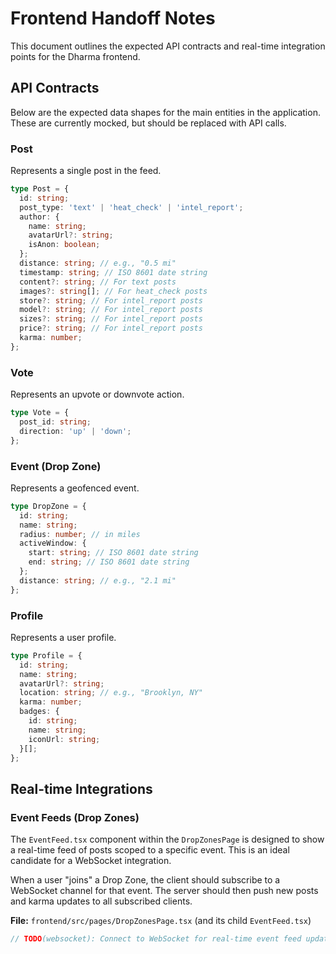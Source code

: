 # Frontend Handoff Notes

This document outlines the expected API contracts and real-time integration points for the Dharma frontend.

## API Contracts

Below are the expected data shapes for the main entities in the application. These are currently mocked, but should be replaced with API calls.

### Post

Represents a single post in the feed.

```typescript
type Post = {
  id: string;
  post_type: 'text' | 'heat_check' | 'intel_report';
  author: {
    name: string;
    avatarUrl?: string;
    isAnon: boolean;
  };
  distance: string; // e.g., "0.5 mi"
  timestamp: string; // ISO 8601 date string
  content?: string; // For text posts
  images?: string[]; // For heat_check posts
  store?: string; // For intel_report posts
  model?: string; // For intel_report posts
  sizes?: string; // For intel_report posts
  price?: string; // For intel_report posts
  karma: number;
};
```

### Vote

Represents an upvote or downvote action.

```typescript
type Vote = {
  post_id: string;
  direction: 'up' | 'down';
};
```

### Event (Drop Zone)

Represents a geofenced event.

```typescript
type DropZone = {
  id: string;
  name: string;
  radius: number; // in miles
  activeWindow: {
    start: string; // ISO 8601 date string
    end: string; // ISO 8601 date string
  };
  distance: string; // e.g., "2.1 mi"
};
```

### Profile

Represents a user profile.

```typescript
type Profile = {
  id: string;
  name: string;
  avatarUrl?: string;
  location: string; // e.g., "Brooklyn, NY"
  karma: number;
  badges: {
    id: string;
    name: string;
    iconUrl: string;
  }[];
};
```

## Real-time Integrations

### Event Feeds (Drop Zones)

The `EventFeed.tsx` component within the `DropZonesPage` is designed to show a real-time feed of posts scoped to a specific event. This is an ideal candidate for a WebSocket integration.

When a user "joins" a Drop Zone, the client should subscribe to a WebSocket channel for that event. The server should then push new posts and karma updates to all subscribed clients.

**File:** `frontend/src/pages/DropZonesPage.tsx` (and its child `EventFeed.tsx`)

```typescript
// TODO(websocket): Connect to WebSocket for real-time event feed updates
